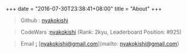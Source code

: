 +++
date = "2016-07-30T23:38:41+08:00"
title = "About"
+++

> Github : [nyakokishi](https://www.github.com/nyakokishi)

> CodeWars :[nyakokishi](https://www.codewars.com/users/nyakokishi) (Rank: 2kyu, Leaderboard Position: #925)

> Email [:](http://english-1517131545.spampoison.com) [nyakokishi@gmail.com](mailto: nyakokishi@gmail.com)

